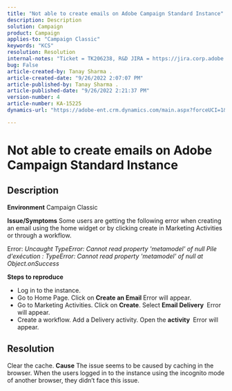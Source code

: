 ```yaml
---
title: "Not able to create emails on Adobe Campaign Standard Instance"
description: Description
solution: Campaign
product: Campaign
applies-to: "Campaign Classic"
keywords: "KCS"
resolution: Resolution
internal-notes: "Ticket = TK206238, R&D JIRA = https://jira.corp.adobe.com/browse/CAMP-39887"
bug: False
article-created-by: Tanay Sharma .
article-created-date: "9/26/2022 2:07:07 PM"
article-published-by: Tanay Sharma .
article-published-date: "9/26/2022 2:21:37 PM"
version-number: 4
article-number: KA-15225
dynamics-url: "https://adobe-ent.crm.dynamics.com/main.aspx?forceUCI=1&pagetype=entityrecord&etn=knowledgearticle&id=db99be7e-a43d-ed11-9db1-002248086735"

---
```

# Not able to create emails on Adobe Campaign Standard Instance

## Description

<b>Environment</b>
Campaign Classic


<b>Issue/Symptoms</b>
Some users are getting the following error when creating an email using the home widget or by clicking create in Marketing Activities or through a workflow.

Error: *Uncaught TypeError: Cannot read property 'metamodel' of null
Pile d'exécution : TypeError: Cannot read property 'metamodel' of null at Object.onSuccess*



<b>Steps to reproduce</b>

- Log in to the instance.
- Go to Home Page. Click on <b>Create an Email </b> Error will appear.
- Go to Marketing Activities. Click on <b>Create</b>. Select <b>Email Delivery </b> Error will appear.
- Create a workflow. Add a Delivery activity. Open the <b>activity </b> Error will appear.



## Resolution


Clear the cache.
<b>Cause</b>
The issue seems to be caused by caching in the browser. When the users logged in to the instance using the incognito mode of another browser, they didn’t face this issue.
